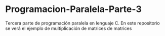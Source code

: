 # Programacion-Paralela-Parte-3
Tercera parte de programación paralela en lenguaje C. En este repositorio se verá el ejemplo de multiplicación de matrices de matrices
